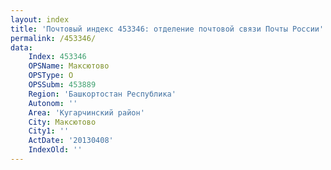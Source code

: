 ```yaml
---
layout: index
title: 'Почтовый индекс 453346: отделение почтовой связи Почты России'
permalink: /453346/
data:
    Index: 453346
    OPSName: Максютово
    OPSType: О
    OPSSubm: 453889
    Region: 'Башкортостан Республика'
    Autonom: ''
    Area: 'Кугарчинский район'
    City: Максютово
    City1: ''
    ActDate: '20130408'
    IndexOld: ''
---
```

